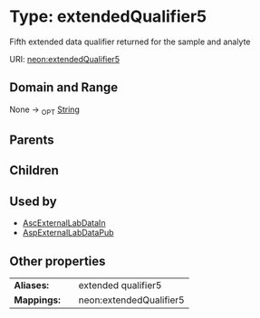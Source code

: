 
# Type: extendedQualifier5


Fifth extended data qualifier returned for the sample and analyte

URI: [neon:extendedQualifier5](https://data.neonscience.org/extendedQualifier5)


## Domain and Range

None ->  <sub>OPT</sub> [String](types/String.md)

## Parents


## Children


## Used by

 * [AscExternalLabDataIn](AscExternalLabDataIn.md)
 * [AspExternalLabDataPub](AspExternalLabDataPub.md)

## Other properties

|  |  |  |
| --- | --- | --- |
| **Aliases:** | | extended qualifier5 |
| **Mappings:** | | neon:extendedQualifier5 |

